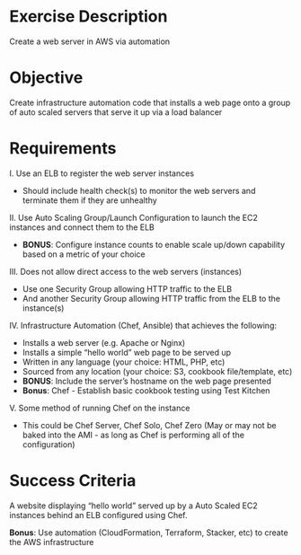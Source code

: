 # Exercise Description
Create a web server in AWS via automation

# Objective
Create infrastructure automation code that installs a web page onto a group of auto scaled servers that serve it up via a load balancer

# Requirements
I. Use an ELB to register the web server instances
 - Should include health check(s) to monitor the web servers and terminate them if they are unhealthy

II. Use Auto Scaling Group/Launch Configuration to launch the EC2 instances and connect them to the ELB
 - **BONUS**: Configure instance counts to enable scale up/down capability based on a metric of your choice

III. Does not allow direct access to the web servers (instances)
 - Use one Security Group allowing HTTP traffic to the ELB
 - And another Security Group allowing HTTP traffic from the ELB to the instance(s)

IV. Infrastructure Automation (Chef, Ansible) that achieves the following:
 - Installs a web server (e.g. Apache or Nginx)
 - Installs a simple “hello world” web page to be served up
  - Written in any language (your choice: HTML, PHP, etc)
  - Sourced from any location (your choice: S3, cookbook file/template, etc)
  - **BONUS**: Include the server’s hostname on the web page presented
 - **Bonus**: Chef - Establish basic cookbook testing using Test Kitchen

V. Some method of running Chef on the instance
 - This could be Chef Server, Chef Solo, Chef Zero
  (May or may not be baked into the AMI - as long as Chef is performing all of the configuration)

# Success Criteria
A website displaying “hello world” served up by a Auto Scaled EC2 instances behind an ELB configured using Chef.

**Bonus**: Use automation (CloudFormation, Terraform, Stacker, etc) to create the AWS infrastructure
